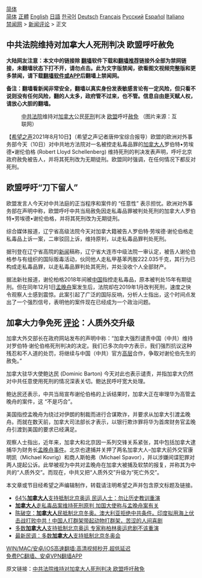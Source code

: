  <!-- 面包屑导航 --> <div class="breadcrumb"><!-- GTranslate: https://gtranslate.io/ -->  <div class="switcher notranslate">  <div class="selected">  <a href="#" onclick="return false;"> 简体</a>  </div>  <div class="option">  <a href="https://www.bannedbook.org" onclick="doGTranslate('zh-CN|zh-CN');jQuery('div.switcher div.selected a').html(jQuery(this).html());return false;" title="简体中文" class="nturl selected"> 简体</a>  <a href="https://www.bannedbook.org/zh-tw/" onclick="doGTranslate('zh-CN|zh-TW');jQuery('div.switcher div.selected a').html(jQuery(this).html());return false;" title="繁體中文" class="nturl"> 正體</a>  <a href="https://www.bannedbook.org/en/" onclick="doGTranslate('zh-CN|en');jQuery('div.switcher div.selected a').html(jQuery(this).html());return false;" title="English" class="nturl"> English</a>  <a href="https://www.bannedbook.org/ja/" onclick="doGTranslate('zh-CN|ja');jQuery('div.switcher div.selected a').html(jQuery(this).html());return false;" title="日本語" class="nturl"> 日語</a>  <a href="https://www.bannedbook.org/ko/" onclick="doGTranslate('zh-CN|ko');jQuery('div.switcher div.selected a').html(jQuery(this).html());return false;" title="한국어" class="nturl"> 한국어</a>  <a href="https://www.bannedbook.org/de/" onclick="doGTranslate('zh-CN|de');jQuery('div.switcher div.selected a').html(jQuery(this).html());return false;" title="Deutsch" class="nturl"> Deutsch</a>  <a href="https://www.bannedbook.org/fr/" onclick="doGTranslate('zh-CN|fr');jQuery('div.switcher div.selected a').html(jQuery(this).html());return false;" title="Français" class="nturl"> Français</a>  <a href="https://www.bannedbook.org/ru/" onclick="doGTranslate('zh-CN|ru');jQuery('div.switcher div.selected a').html(jQuery(this).html());return false;" title="Русский" class="nturl"> Русский</a>  <a href="https://www.bannedbook.org/es/" onclick="doGTranslate('zh-CN|es');jQuery('div.switcher div.selected a').html(jQuery(this).html());return false;" title="Español" class="nturl"> Español</a>  <a href="https://www.bannedbook.org/it/" onclick="doGTranslate('zh-CN|it');jQuery('div.switcher div.selected a').html(jQuery(this).html());return false;" title="Italiano" class="nturl"> Italiano</a>  </div>  </div>      <div class='breadcrumb-sub'><!-- Breadcrumb NavXT 6.3.0 --> <a href="https://www.bannedbook.org/" class="home">禁闻网</a> &gt; <a href="https://www.bannedbook.org/bnews/comments/" class="category">新闻评论</a> &gt; 正文</div></div><h2>中共法院维持对加拿大人死刑判决 欧盟呼吁赦免</h2> <p class="notice"><b>大陆网友注意：本文中的链接除 <a href="https://github.com/bannedbook/fanqiang" >翻墙</a>软件下载和<a href="https://github.com/killgcd/justmysocks/blob/master/README.md">翻墙推荐</a>链接外全部为禁网链接，未翻墙状态下打不开，请勿点击。此为文字版禁闻，欲看图文视频完整版和更多禁闻，请下载<a href="https://github.com/bannedbook/fanqiang">翻墙软件或APP</a>后翻墙上禁闻网。</p><p>备注：翻墙看新闻非常安全，翻墙以真实身份发表敏感言论有一定风险，但只看不说则没有任何风险，翻的人太多，政府管不过来，也不管。信息自由是天赋人权，请放心大胆的翻墙。</b></p>  <div class="entry"> <figure> <p><figcaption><a href="https://www.bannedbook.org/bnews/tag/%e4%b8%ad%e5%85%b1/" class="st_tag internal_tag" rel="tag" title="标签 中共 下的日志">中共</a><a href="https://www.bannedbook.org/bnews/tag/%e6%b3%95%e9%99%a2/" class="st_tag internal_tag" rel="tag" title="标签 法院 下的日志">法院</a>维持对<a href="https://www.bannedbook.org/bnews/tag/%e5%8a%a0%e6%8b%bf%e5%a4%a7/" class="st_tag internal_tag" rel="tag" title="标签 加拿大 下的日志">加拿大</a>公民<a href="https://www.bannedbook.org/bnews/tag/%E6%AD%BB%E5%88%91/" class="st_tag internal_tag" rel="tag" title="标签 死刑 下的日志">死刑</a>判决 <a href="https://www.bannedbook.org/bnews/tag/%e6%ac%a7%e7%9b%9f/" class="st_tag internal_tag" rel="tag" title="标签 欧盟 下的日志">欧盟</a>呼吁<a href="https://www.bannedbook.org/bnews/tag/%E8%B5%A6%E5%85%8D/" class="st_tag internal_tag" rel="tag" title="标签 赦免 下的日志">赦免</a> （图片来源：互联网）</figcaption></figure> <p>【<span class='wp_keywordlink_affiliate'><a href="https://www.soundofhope.org" title="希望之声" target="_blank">希望之声</a></span>2021年8月10日】（希望之声记者唐仲宝综合报导）欧盟的欧洲对外事务部今天（10日）对中共地方法院对一名被控走私毒品罪的<a href="https://www.bannedbook.org/bnews/tag/%E5%8A%A0%E6%8B%BF%E5%A4%A7%E4%BA%BA/" class="st_tag internal_tag" rel="tag" title="标签 加拿大人 下的日志">加拿大人</a>罗伯特•劳埃德•谢伦伯格 (Robert Lloyd Schellenberg) 维持死刑的判决发表声明，呼吁北京政府赦免被告人，并将其死刑改为无期徒刑。欧盟同时强调，在任何情况下都反对死刑。</p> <h2>欧盟呼吁“刀下留人”</h2> <p>欧盟发言人今天对中共法庭的正当程序和案件的 “任意性” 表示担忧。欧洲对外事务部在声明中称，欧盟呼吁中共当局赦免因走私毒品罪被判处死刑的加拿大人罗伯特•劳埃德•谢伦伯格，并将其死刑改为无期徒刑。</p> <p>综合媒体报道，辽宁省高级法院今天对加拿大籍被告人罗伯特·劳埃德·谢伦伯格走私毒品上诉一案，二审驳回上诉，维持原判，以走私毒品罪判处死刑。</p>  <p>据刊登在辽宁省高院的<span class='wp_keywordlink_affiliate'><a href="https://www.bannedbook.org/" title="新闻">新闻</a></span>稿称，辽宁省大连市中级法院一审认定，被告人谢伦伯格参与有组织的国际贩毒活动，伙同他人走私甲基苯丙胺222.035千克，其行为已构成走私毒品罪，以走私毒品罪判处其死刑，并处没收个人全部财产。</p> <p>据法新社报道，谢伦柏格2018年间被<span class='wp_keywordlink_affiliate'><a href="https://www.bannedbook.org/" title="中国" target="_blank">中国</a></span>指控走私毒品，原本被判处15年有期徒刑。但在同年12月1日<a href="https://www.bannedbook.org/bnews/tag/%e5%ad%9f%e6%99%9a%e8%88%9f/" class="st_tag internal_tag" rel="tag" title="标签 孟晚舟 下的日志">孟晚舟</a>案发生后，法院却在2019年1月改判死刑，速度之快令观察人士感到震惊。此案引起了广泛的国际反响，分析人士指出，这个时间点发出了一个强烈信号，表明他的案件现在已经成为一个政治问题。</p> <h2>加拿大力争免死 <span class='wp_keywordlink_affiliate'><a href="https://www.bannedbook.org/bnews/comments/" title="新闻评论" target="_blank">评论</a></span>：人质外交升级</h2> <p>加拿大外交部长在政府网站发布的声明中称：“加拿大强烈谴责中国（中共）维持对罗伯特·谢伦伯格死刑判决的决定。我们已多次向中方表示，我们强烈抗议这种残忍和不人道的处罚，将继续与中国（中共）官方<span class='wp_keywordlink_affiliate'><a href="https://www.bannedbook.org/bnews/ccpdope/" title="中共高层内幕" target="_blank">高层</a></span>合作，争取对谢伦伯先生的赦免。”</p>  <p>加拿大驻华大使鲍达民 (Dominic Barton) 今天对此也表示谴责，并指加拿大仍然对中共任意使用死刑的情况深表关切。鲍达民呼吁宽大处理。</p> <p>鲍达民还表示，中共当局宣布谢伦伯格的上诉结果时，加拿大正在审理华为高管孟晚舟的案件，这 “不是巧合”。</p> <p>美国指控孟晚舟为绕过对伊朗的制裁而进行合谋欺诈，并要求从加拿大引渡孟晚舟。而就在数天前，加拿大司法部长才表示，以银行欺诈罪将华为首席财务官孟晚舟引渡到美国的要求已经满足。</p>  <p>观察人士指出，近年来，加拿大和北京因一系列交锋关系紧张，其中包括加拿大逮捕华为财务长<a href="https://www.bannedbook.org/bnews/tag/%e5%ad%9f%e6%99%9a%e8%88%9f%e4%ba%8b%e4%bb%b6/" class="st_tag internal_tag" rel="tag" title="标签 孟晚舟事件 下的日志">孟晚舟事件</a>。北京也逮捕并关押了两名加拿大人&#8211;加拿大前外交官康明凯（Michael Kovrig）和商人斯帕弗（Michael Spavor），并以涉嫌间谍犯罪对两人提起公诉。此举被视为中共对孟晚舟在加拿大被捕及软禁的报复，并称其为中共的“人质外交”。而现在，中共又把“人质外交”升级为“死亡外交”。</p> <p>本文章或节目经希望之声编辑制作，转载请注明希望之声并包含原文标题及链接。 </p> <ul class='op-related-articles' title='相关阅读'> <li><a href='https://www.bannedbook.org/bnews/comments/20210810/1603821.html' target='_blank'>64%<b>加拿大人</b>支持抵制北京奥运 民运人士：勿让历史教训重演</a></li> <li><a href='https://www.bannedbook.org/bnews/headline/20210810/1603769.html' target='_blank'><b>加拿大人</b>走私毒品案维持死刑原判 加国大使称与孟晚舟案有关</a></li> <li><a href='https://www.bannedbook.org/bnews/bannedvideo/20210810/1603500.html' target='_blank'>陈破空：<b>加拿大人</b>民抵制北京冬奥。澳大利亚拒绝中共条件。印度拟用海上伏击战打败中共！中国人打群架带起动物打群架，苦涩的人间喜剧</a></li> <li><a href='https://www.bannedbook.org/bnews/headline/20210810/1603340.html' target='_blank'>多数<b>加拿大人</b>支持抵制北京奥运 专家称柏林奥运悲剧不该重演</a></li> <li><a href='https://www.bannedbook.org/bnews/headline/20210809/1602981.html' target='_blank'>最新民调：多数<b>加拿大人</b>支持抵制北京冬奥会</a></li> </ul> <p class="texttj"> <a href="https://github.com/bannedbook/fanqiang/wiki/V2ray%E6%9C%BA%E5%9C%BA" target="_blank">WIN/MAC/安卓/iOS高速翻墙:高清视频秒开,超低延迟</a><br/> <a href="https://github.com/bannedbook/fanqiang/wiki/%E7%A6%81%E9%97%BB%E7%BD%91%E5%AE%89%E5%8D%93%E7%BF%BB%E5%A2%99%E6%96%B0%E9%97%BBAPP" target="_blank">免费PC翻墙、安卓VPN翻墙APP</a></p> <p>原文链接：<a class="src_link"  href="https://www.soundofhope.org/post/534116" target="_blank">中共法院维持对加拿大人死刑判决 欧盟呼吁赦免</a></p><a name='sharetosocial'></a>  <div style="margin-bottom:5px;padding-bottom:5px;clear:both"> <div id="archive-pix-1" class="banner-ads"> <!-- AuctionX Display platform tag START --> <div id="26318x728x90x621x_ADSLOT2" clicktrack="%%CLICK_URL_ESC%%"></div> <!-- AuctionX Display platform tag END --> </div> <div id="archive-pix-2" class="banner-ads"> <!-- AuctionX Display platform tag START --> <div id="26315x300x250x621x_ADSLOT2" clicktrack="%%CLICK_URL_ESC%%"></div> <!-- AuctionX Display platform tag END --> </div> </div>  <div id="archive-pix-1" class="banner-ads"> <!-- AuctionX Display platform tag START --> <div id="26318x728x90x621x_ADSLOT3" clicktrack="%%CLICK_URL_ESC%%"></div> <!-- AuctionX Display platform tag END --> </div> </div><!--END ENTRY--> 